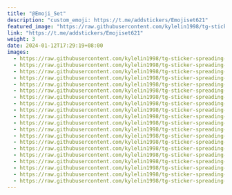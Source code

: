 ```yaml
---
title: "@Emoji_Set"
description: "custom_emoji: https://t.me/addstickers/Emojiset621"
featured_image: "https://raw.githubusercontent.com/kylelin1998/tg-sticker-spreading-worldwide-images/main/img/7042788c-de6f-4d19-8916-0e32666a47a5.jpg"
link: "https://t.me/addstickers/Emojiset621"
weight: 3
date: 2024-01-12T17:29:19+08:00
images:
  - https://raw.githubusercontent.com/kylelin1998/tg-sticker-spreading-worldwide-images/main/img/7042788c-de6f-4d19-8916-0e32666a47a5.jpg
  - https://raw.githubusercontent.com/kylelin1998/tg-sticker-spreading-worldwide-images/main/img/b13b6bdf-037d-4733-9f45-1a74e391a7d6.jpg
  - https://raw.githubusercontent.com/kylelin1998/tg-sticker-spreading-worldwide-images/main/img/7ef52b65-9e88-4be7-b3b5-ff18a452a7c1.jpg
  - https://raw.githubusercontent.com/kylelin1998/tg-sticker-spreading-worldwide-images/main/img/f2a2f614-0584-4f4f-9d5d-cb98411d0b1e.jpg
  - https://raw.githubusercontent.com/kylelin1998/tg-sticker-spreading-worldwide-images/main/img/dd4e9c9f-b399-4de7-895d-5b4f332f558e.jpg
  - https://raw.githubusercontent.com/kylelin1998/tg-sticker-spreading-worldwide-images/main/img/d2b41c06-6d61-474c-8e6d-df27daf9be14.jpg
  - https://raw.githubusercontent.com/kylelin1998/tg-sticker-spreading-worldwide-images/main/img/38512140-0175-4266-9fec-87b154e87352.jpg
  - https://raw.githubusercontent.com/kylelin1998/tg-sticker-spreading-worldwide-images/main/img/eb5001f8-a117-411a-9fe8-7f34afdaf16d.jpg
  - https://raw.githubusercontent.com/kylelin1998/tg-sticker-spreading-worldwide-images/main/img/ab7a013a-a1aa-49dc-93ad-48c9d45807fc.jpg
  - https://raw.githubusercontent.com/kylelin1998/tg-sticker-spreading-worldwide-images/main/img/3709118d-1566-4c40-8cda-e1b46af01558.jpg
  - https://raw.githubusercontent.com/kylelin1998/tg-sticker-spreading-worldwide-images/main/img/3337e307-7dfb-43e1-b41c-7b05cdb26411.jpg
  - https://raw.githubusercontent.com/kylelin1998/tg-sticker-spreading-worldwide-images/main/img/c5a90da9-2a9b-4bd8-a8f9-6f9d597631b7.jpg
  - https://raw.githubusercontent.com/kylelin1998/tg-sticker-spreading-worldwide-images/main/img/bfa59302-1e1f-4c36-9768-e97bacbcaba4.jpg
  - https://raw.githubusercontent.com/kylelin1998/tg-sticker-spreading-worldwide-images/main/img/b694e9f4-04f4-4144-ae9f-883db9f4d4f7.jpg
  - https://raw.githubusercontent.com/kylelin1998/tg-sticker-spreading-worldwide-images/main/img/3dcdde20-9268-4fba-a8ed-3d4dae0d7619.jpg
  - https://raw.githubusercontent.com/kylelin1998/tg-sticker-spreading-worldwide-images/main/img/1a6d08ed-8082-44ee-b86b-515d3a6246e0.jpg
  - https://raw.githubusercontent.com/kylelin1998/tg-sticker-spreading-worldwide-images/main/img/cc548a7e-5efe-405f-bb19-20b46739ef03.jpg
  - https://raw.githubusercontent.com/kylelin1998/tg-sticker-spreading-worldwide-images/main/img/67ad4d58-b8e1-455b-9f72-620a537c6dbb.jpg
  - https://raw.githubusercontent.com/kylelin1998/tg-sticker-spreading-worldwide-images/main/img/8d871ae3-1475-4644-964e-ff5653c07d54.jpg
  - https://raw.githubusercontent.com/kylelin1998/tg-sticker-spreading-worldwide-images/main/img/3e5a1138-c1ba-40ee-9010-71159f4681d7.jpg
---
```

